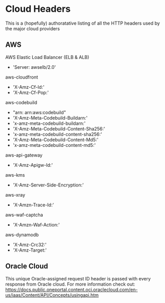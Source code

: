 # Cloud Headers
This is a (hopefully) authoratative listing of all the HTTP headers used by the major cloud providers

## AWS

AWS Elastic Load Balancer (ELB & ALB)
- 'Server: awselb/2.0'

aws-cloudfront
- 'X-Amz-Cf-Id:'
- 'X-Amz-Cf-Pop:'


aws-codebuild
- "arn: arn:aws:codebuild"
- 'X-Amz-Meta-Codebuild-Buildarn:'
- 'x-amz-meta-codebuild-buildarn:'
- 'X-Amz-Meta-Codebuild-Content-Sha256:'
- 'x-amz-meta-codebuild-content-sha256:'
- 'X-Amz-Meta-Codebuild-Content-Md5:'
- 'x-amz-meta-codebuild-content-md5:'

aws-api-gateway
- 'X-Amz-Apigw-Id:'

aws-kms
- 'X-Amz-Server-Side-Encryption:'

aws-xray
- 'X-Amzn-Trace-Id:'

aws-waf-captcha
- 'X-Amzn-Waf-Action:'

aws-dynamodb
- 'X-Amz-Crc32:'
- 'X-Amz-Target:'

## Oracle Cloud

This unique Oracle-assigned request ID header is passed with every response from Oracle cloud. For more information check out: https://docs.public.oneportal.content.oci.oraclecloud.com/en-us/iaas/Content/API/Concepts/usingapi.htm
